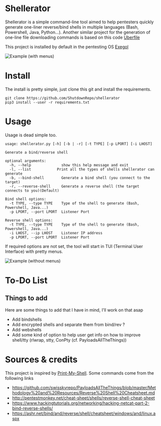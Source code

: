 # Shellerator
  Shellerator is a simple command-line tool aimed to help pentesters quickly generate one-liner reverse/bind shells in multiple languages (Bash, Powershell, Java, Python...).
  Another similar project for the generation of one-line file downloading commands is based on this code [Uberfile](https://github.com/ShutdownRepo/uberfile)

  This project is installed by default in the pentesting OS [Exegol](https://github.com/ShutdownRepo/Exegol)

  ![Example (with menus)](https://raw.githubusercontent.com/ShutdownRepo/shellerator/master/assets/example-menus.gif)

# Install
  The install is pretty simple, just clone this git and install the requirements.
  ```
  git clone https://github.com/ShutdownRepo/shellerator
  pip3 install --user -r requirements.txt
  ```

# Usage
  Usage is dead simple too.
  ```
  usage: shellerator.py [-h] [-b | -r] [-t TYPE] [-p LPORT] [-i LHOST]

  Generate a bind/reverse shell

  optional arguments:
    -h, --help              show this help message and exit
    -l, --list            Print all the types of shells shellerator can generate
    -b, --bind-shell        Generate a bind shell (you connect to the target)
    -r, --reverse-shell     Generate a reverse shell (the target connects to you)(Default)

  Bind shell options:
    -t TYPE, --type TYPE    Type of the shell to generate (Bash, Powershell, Java...)
    -p LPORT, --port LPORT  Listener Port

  Reverse shell options:
    -t TYPE, --type TYPE    Type of the shell to generate (Bash, Powershell, Java...)
    -i LHOST, --ip LHOST    Listener IP address
    -p LPORT, --port LPORT  Listener Port
  ```
  If required options are not set, the tool will start in TUI (Terminal User Interface) with pretty menus.

  ![Example (without menus)](https://raw.githubusercontent.com/ShutdownRepo/shellerator/master/assets/example-no-menus.gif)

# To-Do List
## Things to add
  Here are some things to add that I have in mind, I'll work on that asap
  - Add bindshells
  - Add encrypted shells and separate them from bind/rev ?
  - Add webshells
  - Add some kind of option to help user get info on how to improve shell/tty (rlwrap, stty, ConPty (cf. PayloadsAllTheThings))

# Sources & credits
  This project is inspired by [Print-My-Shell](https://github.com/sameera-madushan/Print-My-Shell/).
  Some commands come from the following links
  - https://github.com/swisskyrepo/PayloadsAllTheThings/blob/master/Methodology%20and%20Resources/Reverse%20Shell%20Cheatsheet.md
  - http://pentestmonkey.net/cheat-sheet/shells/reverse-shell-cheat-sheet
  - https://www.hackingtutorials.org/networking/hacking-netcat-part-2-bind-reverse-shells/
  - https://ashr.net/bind/and/reverse/shell/cheatsheet/windows/and/linux.aspx
